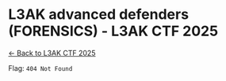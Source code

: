 # L3AK advanced defenders (FORENSICS) - L3AK CTF 2025

[← Back to L3AK CTF 2025](ctf-l3ak-2025.md)



Flag: `404 Not Found`